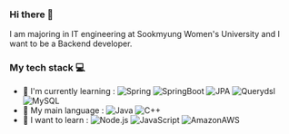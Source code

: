 ### Hi there 🙌
I am majoring in IT engineering at Sookmyung Women's University and I want to be a Backend developer.

### My tech stack 💻
- 🌱 I'm currently learning : ![Spring](https://img.shields.io/badge/spring-%236DB33F.svg?style=flat&logo=spring&logoColor=white&color=6DB33F) ![SpringBoot](https://img.shields.io/badge/SpringBoot-%236DB33F.svg?style=flat&logo=SpringBoot&logoColor=white&color=6DB33F) ![JPA](https://img.shields.io/badge/JPA-%2300f.svg?style=flat&logo=JPA&logoColor=white&color=007396) ![Querydsl](https://img.shields.io/badge/Querydsl-%2300f.svg?style=flat&logo=Querydsl&logoColor=white&color=0769AD) ![MySQL](https://img.shields.io/badge/mysql-%2300f.svg?style=flat&logo=mysql&logoColor=white&color=4479A1)
- 📝 My main language :  ![Java](https://img.shields.io/badge/java-%23ED8B00.svg?style=flat&logo=java&logoColor=white&color=007396) ![C++](https://img.shields.io/badge/c++-%2300599C.svg?style=flat&logo=c%2B%2B&logoColor=white&color=00599C)
- 👊 I want to learn : ![Node.js](https://img.shields.io/badge/Node.js-%2300599C.svg?style=flat&logo=Node.js&logoColor=white&color=339933) ![JavaScript](https://img.shields.io/badge/JavaScript-%2300599C.svg?style=flat&logo=JavaScript&logoColor=white&color=F7DF1E) ![AmazonAWS](https://img.shields.io/badge/AWS-%2300599C.svg?style=flat&logo=AmazonAWS&logoColor=white&color=232F3E)
